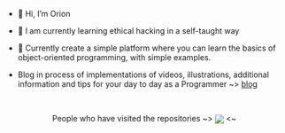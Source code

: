 - 👋 Hi, I’m Orion

- 🌱 I am currently learning ethical hacking in a self-taught way
- 💞️ Currently create a simple platform where you can learn the basics of object-oriented programming, with simple examples.
- Blog in process of implementations of videos, illustrations, additional information and tips for your day to day as a Programmer ~> [blog](https://te-lo-explico-simplificado.com/)
<!---
orion9ftf/orion9ftf is a ✨ special ✨ repository because its `README.md` (this file) appears on your GitHub profile.
You can click the Preview link to take a look at your changes.
--->

<br />

 <p align="center">People who have visited the repositories ~> <img align="center" src="https://profile-counter.glitch.me/orion9ftf/count.svg" /> <~ </p>
